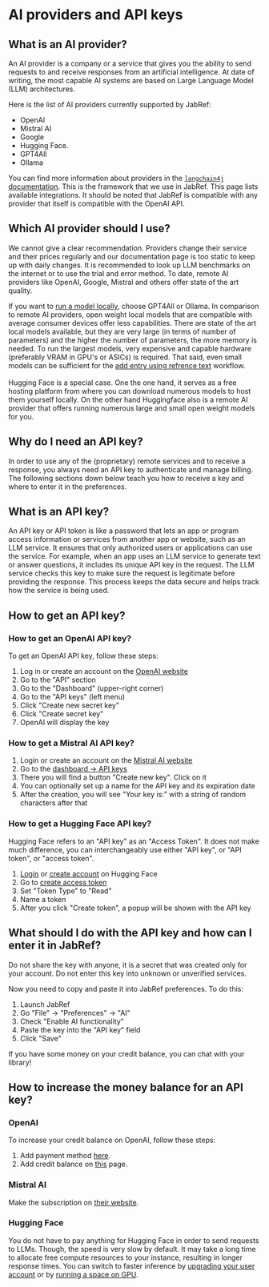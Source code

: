 # AI providers and API keys

## What is an AI provider?

An AI provider is a company or a service that gives you the ability to send requests to and receive responses from an artificial intelligence. At date of writing, the most capable AI systems are based on Large Language Model (LLM) architectures.

Here is the list of AI providers currently supported by JabRef:

* OpenAI
* Mistral AI
* Google
* Hugging Face.
* GPT4All
* Ollama

You can find more information about providers in the [`langchain4j` documentation](https://docs.langchain4j.dev/category/language-models/). This is the framework that we use in JabRef. This page lists available integrations. It should be noted that JabRef is compatible with any provider that itself is compatible with the OpenAI API.

## Which AI provider should I use?

We cannot give a clear recommendation. Providers change their service and their prices regularly and our documentation page is too static to keep up with daily changes. It is recommended to look up LLM benchmarks on the internet or to use the trial and error method. To date, remote AI providers like OpenAI, Google, Mistral and others offer state of the art quality.

If you want to [run a model locally](https://docs.jabref.org/ai/local-llm), choose GPT4All or Ollama. In comparison to remote AI providers, open weight local models that are compatible with average consumer devices offer less capabilities. There are state of the art local models available, but they are very large (in terms of number of parameters) and the higher the number of parameters, the more memory is needed. To run the largest models, very expensive and capable hardware (preferably VRAM in GPU's or ASICs) is required. That said, even small models can be sufficient for the [add entry using refrence text](../collect/newentryfromplaintext.md) workflow.\
\
Hugging Face is a special case. One the one hand, it serves as a free hosting platform from where you can download numerous models to host them yourself locally. On the other hand Huggingface also is a remote AI provider that offers running numerous large and small open weight models for you.

## Why do I need an API key?

In order to use any of the (proprietary) remote services and to receive a response, you always need an API key to authenticate and manage billing. The following sections down below teach you how to receive a key and where to enter it in the preferences.

## What is an API key?

An API key or API token is like a password that lets an app or program access information or services from another app or website, such as an LLM service. It ensures that only authorized users or applications can use the service. For example, when an app uses an LLM service to generate text or answer questions, it includes its unique API key in the request. The LLM service checks this key to make sure the request is legitimate before providing the response. This process keeps the data secure and helps track how the service is being used.

## How to get an API key?

### How to get an OpenAI API key?

To get an OpenAI API key, follow these steps:

1. Log in or create an account on the [OpenAI website](https://platform.openai.com/login?launch)
2. Go to the "API" section
3. Go to the "Dashboard" (upper-right corner)
4. Go to the "API keys" (left menu)
5. Click "Create new secret key"
6. Click "Create secret key"
7. OpenAI will display the key

### How to get a Mistral AI API key?

1. Login or create an account on the [Mistral AI website](https://auth.mistral.ai/ui/login)
2. Go to the [dashboard -> API keys](https://console.mistral.ai/api-keys/)
3. There you will find a button "Create new key". Click on it
4. You can optionally set up a name for the API key and its expiration date
5. After the creation, you will see "Your key is:" with a string of random characters after that

### How to get a Hugging Face API key?

Hugging Face refers to an "API key" as an "Access Token". It does not make much difference, you can interchangeably use either "API key", or "API token", or "access token".

1. [Login](https://huggingface.co/login) or [create account](https://huggingface.co/join) on Hugging Face
2. Go to [create access token](https://huggingface.co/settings/tokens/new?)
3. Set "Token Type" to "Read"
4. Name a token
5. After you click "Create token", a popup will be shown with the API key

## What should I do with the API key and how can I enter it in JabRef?

Do not share the key with anyone, it is a secret that was created only for your account. Do not enter this key into unknown or unverified services.

Now you need to copy and paste it into JabRef preferences. To do this:

1. Launch JabRef
2. Go "File" -> "Preferences" -> "AI"
3. Check "Enable AI functionality"
4. Paste the key into the "API key" field
5. Click "Save"

If you have some money on your credit balance, you can chat with your library!

## How to increase the money balance for an API key?

### OpenAI

To increase your credit balance on OpenAI, follow these steps:

1. Add payment method [here](https://platform.openai.com/settings/organization/billing/payment-methods).
2. Add credit balance on [this](https://platform.openai.com/settings/organization/billing/overview) page.

### Mistral AI

Make the subscription on [their website](https://console.mistral.ai/billing/subscribe/).

### Hugging Face

You do not have to pay anything for Hugging Face in order to send requests to LLMs. Though, the speed is very slow by default. It may take a long time to allocate free compute resources to your instance, resulting in longer response times. You can switch to faster inference by [upgrading your user account](https://huggingface.co/pricing#pro) or by [running a space on GPU](https://huggingface.co/docs/hub/spaces-gpus).
